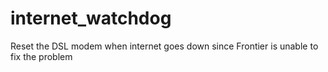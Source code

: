 # internet_watchdog
Reset the DSL modem when internet goes down since Frontier is unable to fix the problem
